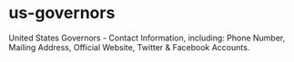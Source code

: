 # us-governors
United States Governors - Contact Information, including: Phone Number, Mailing Address, Official Website, Twitter &amp; Facebook Accounts.
